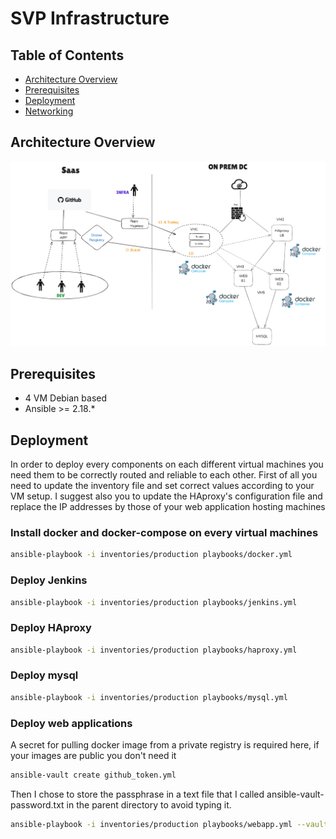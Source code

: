 # SVP Infrastructure

## Table of Contents

- [Architecture Overview](#architecture-overview)
- [Prerequisites](#prerequisites)
- [Deployment](#deployment)
- [Networking](#networking)

## Architecture Overview
![Diagrams production](./documentation/schema.png)

## Prerequisites

- 4 VM Debian based
- Ansible >= 2.18.*

## Deployment

In order to deploy every components on each different virtual machines you need them to be correctly routed and reliable to each other.
First of all you need to update the inventory file and set correct values according to your VM setup. I suggest also you to update the HAproxy's configuration file and replace the IP addresses by those of your web application hosting machines


### Install docker and docker-compose on every virtual machines

```bash
ansible-playbook -i inventories/production playbooks/docker.yml
```

### Deploy Jenkins
```bash
ansible-playbook -i inventories/production playbooks/jenkins.yml
```

### Deploy HAproxy
```bash
ansible-playbook -i inventories/production playbooks/haproxy.yml
```

### Deploy mysql
```bash
ansible-playbook -i inventories/production playbooks/mysql.yml
```

### Deploy web applications

A secret for pulling docker image from a private registry is required here, if your images are public you don't need it
```bash
ansible-vault create github_token.yml
```

Then I chose to store the passphrase in a text file that I called ansible-vault-password.txt in the parent directory to avoid typing it.

```bash
ansible-playbook -i inventories/production playbooks/webapp.yml --vault-password-file=../ansible-vault-password.txt
```
